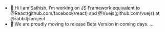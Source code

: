 - 👋 Hi I am Sathish, I’m working on JS Framework equivalent to @React(github.com/facebook/react) and @Vuejs(github.com/vuejs) at @rabbitjsproject 
- 👀 We are proudly moving to release Beta Version in coming days.
...

<!---
rabbitjsproject/rabbitjsproject is a ✨ special ✨ repository because its `README.md` (this file) appears on your GitHub profile.
You can click the Preview link to take a look at your changes.
--->
